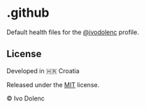 # .github

Default health files for the [@ivodolenc](https://github.com/ivodolenc) profile.

## License

Developed in 🇭🇷 Croatia

Released under the [MIT](LICENSE.txt) license.

© Ivo Dolenc
